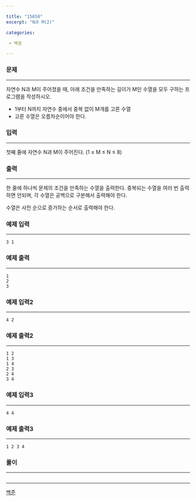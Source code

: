 ```yaml
---

title: "15650"
excerpt: "N과 M(2)"

categories:

 - 백준 

---
```


### 문제

---

자연수 N과 M이 주어졌을 때, 아래 조건을 만족하는 길이가 M인 수열을 모두 구하는 프로그램을 작성하시오.

- 1부터 N까지 자연수 중에서 중복 없이 M개를 고른 수열
- 고른 수열은 오름차순이어야 한다.



### 입력

---

첫째 줄에 자연수 N과 M이 주어진다. (1 ≤ M ≤ N ≤ 8)




### 출력

---

한 줄에 하나씩 문제의 조건을 만족하는 수열을 출력한다. 중복되는 수열을 여러 번 출력하면 안되며, 각 수열은 공백으로 구분해서 출력해야 한다.

수열은 사전 순으로 증가하는 순서로 출력해야 한다.











### 예제 입력

---

```
3 1
```



### 예제 출력

---

```
1
2
3
```



### 예제 입력2

---

```
4 2
```



### 예제 출력2

---

```
1 2
1 3
1 4
2 3
2 4
3 4
```



### 예제 입력3

---

```
4 4
```



### 예제 출력3

---

```
1 2 3 4
```







### 풀이

---

```java

```









---

[백준](https://www.acmicpc.net/problem/15650)



